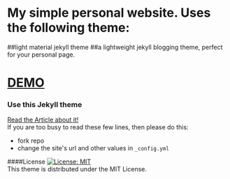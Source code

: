 # My simple personal website. Uses the following theme:
##light material jekyll theme
##a lightweight jekyll blogging theme, perfect for your personal page.

# [DEMO](http://himsel.me/material-theme)

### Use this Jekyll theme
[Read the Article about it!](http://himsel.me/material-theme/2016/09/19/use-my-jekyll-theme.html)  
If you are too busy to read these few lines, then please do this:  
- fork repo  
- change the site's url and other values in `_config.yml`  

####License
[![License: MIT](https://img.shields.io/badge/License-MIT-yellow.svg)](https://opensource.org/licenses/MIT)  
This theme is distributed under the MIT License.
